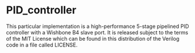 # PID_controller
This particular implementation is a high-performance 5-stage pipelined PID controller with a Wishbone B4 slave port. It is released subject to the terms of the MIT License which can be found in this distribution of the Verilog code in a file called LICENSE.
